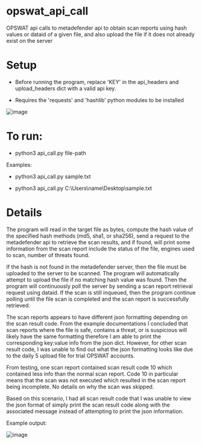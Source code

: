 # opswat_api_call
OPSWAT api calls to metadefender api to obtain scan reports using hash values or dataid of a given file, and also upload the file if it does not already exist on the server

# Setup

- Before running the program, replace 'KEY' in the api_headers and upload_headers dict with a valid api key.

- Requires the 'requests' and 'hashlib' python modules to be installed

![image](https://user-images.githubusercontent.com/59483688/125090423-50803980-e09d-11eb-869c-b9b93a2b221e.png)


# To run:
* python3 api_call.py file-path


Examples:

* python3 api_call.py sample.txt

* python3 api_call.py C:\Users\name\Desktop\sample.txt


# Details

The program will read in the target file as bytes, compute the hash value of the specified hash methods (md5, sha1, or sha256), send a request to the metadefender api to retrieve the scan results, and if found, will print some information from the scan report include the status of the file, engines used to scan, number of threats found.

If the hash is not found in the metadefender server, then the file must be uploaded to the server to be scanned. The program will automatically attempt to upload the file if no matching hash value was found. Then the program will continuously poll the server by sending a scan report retrieval request using dataid. If the scan is still inqueued, then the program continue polling until the file scan is completed and the scan report is successfully retrieved.

The scan reports appears to have different json formatting depending on the scan result code. From the example documentations I concluded that scan reports where the file is safe, contains a threat, or is suspicious will likely have the same formatting therefore I am able to print the corresponding key:value info from the json dict. However, for other scan result code, I was unable to find out what the json formatting looks like due to the daily 5 upload file for trial OPSWAT accounts.

From testing, one scan report contained scan result code 10 which contained less info than the normal scan report. Code 10 in particular means that the scan was not executed which resulted in the scan report being incomplete. No details on why the scan was skipped.

Based on this scenario, I had all scan result code that I was unable to view the json format of simply print the scan result code along with the associated message instead of attempting to print the json information.

Example output:


![image](https://user-images.githubusercontent.com/59483688/125090000-df408680-e09c-11eb-9469-b8ae88ab41af.png)
